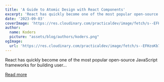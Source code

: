 ```yaml
---
title: 'A Guide to Atomic Design with React Components'
excerpt: 'React has quickly become one of the most popular open-source JavaScript frameworks for building user...'
date: '2023-09-03'
coverImage: 'https://res.cloudinary.com/practicaldev/image/fetch/s--EFHzoKb7--/c_imagga_scale,f_auto,fl_progressive,h_420,q_auto,w_1000/https://dev-to-uploads.s3.amazonaws.com/uploads/articles/ecadw6iraoozrxyxtt32.png'
author:
  name: Koders
  picture: "assets/blog/authors/koders.png"
ogImage:
  url: 'https://res.cloudinary.com/practicaldev/image/fetch/s--EFHzoKb7--/c_imagga_scale,f_auto,fl_progressive,h_420,q_auto,w_1000/https://dev-to-uploads.s3.amazonaws.com/uploads/articles/ecadw6iraoozrxyxtt32.png'
---
```


React has quickly become one of the most popular open-source JavaScript frameworks for building user...

[Read more](https://dev.to/scofieldidehen/a-guide-to-atomic-design-with-react-components-34k1)
